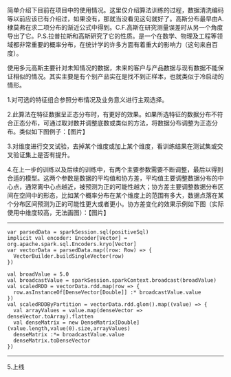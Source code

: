 简单介绍下目前在项目中的使用情况。这里仅介绍算法训练的过程，数据清洗编码等以前应该已有介绍过，如果没有，那就当没看见这句就好了。高斯分布最早由A.棣莫弗在求二项分布的渐近公式中得到。C.F.高斯在研究测量误差时从另一个角度导出了它。P.S.拉普拉斯和高斯研究了它的性质。是一个在数学、物理及工程等领域都非常重要的概率分布，在统计学的许多方面有着重大的影响力（这句来自百度）。     

使用多元高斯主要针对未知情况的数据，未来的客户与产品数据与现有数据不能保证相似的情况。其实主要是有个别产品实在是找不到正样本，也就类似于冷启动的情形。

1.对可选的特征组合参照分布情况及业务意义进行主观选择。   

2.此算法在特征数据呈正态分布时，有更好的效果。如果所选特征的数据分布不符合正态分布，可通过取对数并调整底数或类似的方法，将数据分布调整为正态分布。类似如下图例子：【图片】
 
3.对维度进行交叉试验，去掉某个维度或加上某个维度，看训练结果在测试集或交叉验证集上是否有提升。     

4.在上一步的训练以及后续的训练中，有两个主要参数需要不断调整，最后以得到合适的模型。这两个参数是数据的平均值和协方差，平均值主要调整数据分布的中心点，通常离中心点越近，被预测为正的可能性越大；协方差主要调整数据分布区间在空间中的形态，比如某个概率分布在某个维度上的范围有多大，数据点落在某个分布区间预测为正的可能性更大或者更小。协方差变化的效果示例如下图（实际使用中维度较高，无法画图）：【图片】


-----

    var parsedData = sparkSession.sql(positiveSql)
    implicit val encoder: Encoder[Vector] = org.apache.spark.sql.Encoders.kryo[Vector]
    var vectorData = parsedData.map((row: Row) => {
      VectorBuilder.buildSingleVector(row)
    })

    val broadValue = 5.0
    val broadcastValue = sparkSession.sparkContext.broadcast(broadValue)
    val scaledRDD = vectorData.rdd.map(row => {
      row.asInstanceOf[DenseVector[Double]] :* broadcastValue.value
    })
    val scaledRDDByPartition = vectorData.rdd.glom().map((value) => {
      val arrayValues = value.map(denseVector => denseVector.toArray).flatten
      val denseMatrix = new DenseMatrix[Double](value.length,value(0).size,arrayValues)
      denseMatrix :*= broadcastValue.value
      denseMatrix.toDenseVector
    })

-----
 
5.上线   
